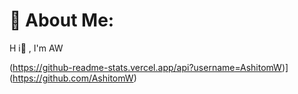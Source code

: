 # 💫 About Me:
H i👋 , I'm AW


(https://github-readme-stats.vercel.app/api?username=AshitomW)](https://github.com/AshitomW)
